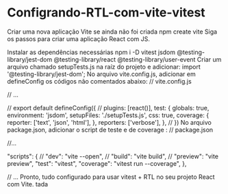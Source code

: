 # Configrando-RTL-com-vite-vitest

 Criar uma nova aplicação Vite se ainda não foi criada npm create vite
Siga os passos para criar uma aplicação React com JS.

 Instalar as dependências necessárias
npm i -D vitest jsdom @testing-library/jest-dom @testing-library/react @testing-library/user-event 
 Criar um arquivo chamado setupTests.js na raíz do projeto e adicionar:
import '@testing-library/jest-dom';
 No arquivo vite.config.js, adicionar em defineConfig os códigos não comentados abaixo:
// vite.config.js

// ...

// export default defineConfig({
//   plugins: [react()],
  test: {
    globals: true,
    environment: 'jsdom',
    setupFiles: './setupTests.js',
    css: true,
    coverage: {
      reporter: ['text', 'json', 'html'],
    },
    reporters: ['verbose'],
  },
// })
 No arquivo package.json, adicionar o script de teste e de coverage :
// package.json

//...

"scripts": {
//   "dev": "vite --open",
//   "build": "vite build",
//   "preview": "vite preview",
  "test": "vitest",
  "coverage": "vitest run --coverage",
},

// ...
Pronto, tudo configurado para usar vitest + RTL no seu projeto React com Vite. tada
